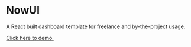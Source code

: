 # NowUI

A React built dashboard template for freelance and by-the-project usage.

[Click here to demo.](https://parallelam.github.io/NowUI/)
